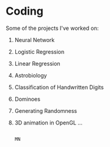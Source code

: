 # Coding
Some of the projects I've worked on:
1) Neural Network
2) Logistic Regression
3) Linear Regression
4) Astrobiology
5) Classification of Handwritten Digits
6) Dominoes
7) Generating Randomness
8) 3D animation in OpenGL
...

                                                                                                        MN
